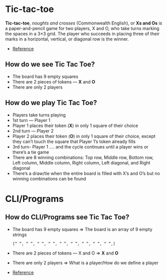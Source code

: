 # Tic-tac-toe

**Tic-tac-toe**, *noughts and crosses* (Commonwealth English), or **Xs and Os** is a paper-and-pencil game for two players, X and O, who take turns marking the spaces in a 3×3 grid. The player who succeeds in placing three of their marks in a horizontal, vertical, or diagonal row is the winner. 

* [Reference](https://en.wikipedia.org/wiki/Tic-tac-toe)

## How do we see Tic Tac Toe?

* The board has 9 empty squares
* There are 2 pieces of tokens — **X** and **O**
* There are only 2 players

## How do we play Tic Tac Toe?

*  Players take turns playing
*  1st turn — Player 1
*  Player 1 places their token (**X**) in only 1 square of their choice
*  2nd turn — Player 2
*  Player 2 places their token (**O**) in only 1 square of their choice, except they can’t touch the square that Player 1’s token already fills
*  3rd turn- Player 1 …. and the cycle continues until a player wins or there’s a tie game
*  There are 8 winning combinations: Top row, Middle row, Bottom row, Left column, Middle column, Right column, Left diagonal, and Right diagonal
*  There’s a draw/tie when the entire board is filled with X’s and O’s but no winning combinations can be found

# CLI/Programs

## How do CLI/Programs see Tic Tac Toe?

*  The board has 9 empty squares => The board is an array of 9 empty strings

   `[“ ”, “ ”, “ ”, “ ”, “ ”, “ ”, “ ”, “ ”, “ ”,]`

*  There are 2 pieces of tokens — X and O => **X** and **O**
*  There are only 2 players => What is a player/How do we define a player

* [Reference](https://medium.com/@christine_tran/tic-tac-toe-game-ruby-style-cli-7bf619021e5d)